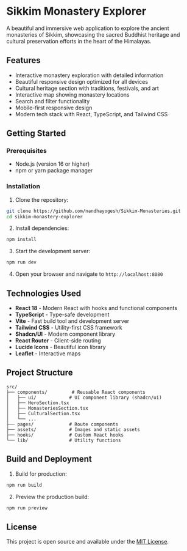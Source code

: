 # Sikkim Monastery Explorer

A beautiful and immersive web application to explore the ancient monasteries of Sikkim, showcasing the sacred Buddhist heritage and cultural preservation efforts in the heart of the Himalayas.

## Features

- Interactive monastery exploration with detailed information
- Beautiful responsive design optimized for all devices
- Cultural heritage section with traditions, festivals, and art
- Interactive map showing monastery locations
- Search and filter functionality
- Mobile-first responsive design
- Modern tech stack with React, TypeScript, and Tailwind CSS

## Getting Started

### Prerequisites

- Node.js (version 16 or higher)
- npm or yarn package manager

### Installation

1. Clone the repository:
```bash
git clone https://github.com/nandhayogesh/Sikkim-Monasteries.git
cd sikkim-monastery-explorer
```

2. Install dependencies:
```bash
npm install
```

3. Start the development server:
```bash
npm run dev
```

4. Open your browser and navigate to `http://localhost:8080`

## Technologies Used

- **React 18** - Modern React with hooks and functional components
- **TypeScript** - Type-safe development
- **Vite** - Fast build tool and development server
- **Tailwind CSS** - Utility-first CSS framework
- **Shadcn/UI** - Modern component library
- **React Router** - Client-side routing
- **Lucide Icons** - Beautiful icon library
- **Leaflet** - Interactive maps

## Project Structure

```
src/
├── components/         # Reusable React components
│   ├── ui/            # UI component library (shadcn/ui)
│   ├── HeroSection.tsx
│   ├── MonasteriesSection.tsx
│   ├── CulturalSection.tsx
│   └── ...
├── pages/             # Route components
├── assets/            # Images and static assets
├── hooks/             # Custom React hooks
└── lib/               # Utility functions
```

## Build and Deployment

1. Build for production:
```bash
npm run build
```

2. Preview the production build:
```bash
npm run preview
```



## License

This project is open source and available under the [MIT License](LICENSE).
